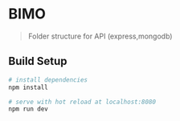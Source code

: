 # BIMO

> Folder structure for API (express,mongodb)

## Build Setup

``` bash
# install dependencies
npm install

# serve with hot reload at localhost:8080
npm run dev

```